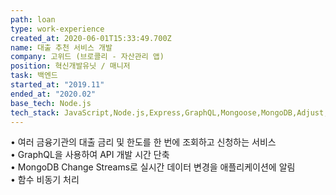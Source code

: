```yaml
---
path: loan
type: work-experience
created_at: 2020-06-01T15:33:49.700Z
name: 대출 추천 서비스 개발
company: 고위드 (브로콜리 - 자산관리 앱)
position: 혁신개발유닛 / 매니저
task: 백엔드
started_at: "2019.11"
ended_at: "2020.02"
base_tech: Node.js
tech_stack: JavaScript,Node.js,Express,GraphQL,Mongoose,MongoDB,Adjust,Braze,Sentry,Jenkins
---
```

• 여러 금융기관의 대출 금리 및 한도를 한 번에 조회하고 신청하는 서비스<br/>
• GraphQL을 사용하여 API 개발 시간 단축<br/>
• MongoDB Change Streams로 실시간 데이터 변경을 애플리케이션에 알림<br/>
• 함수 비동기 처리